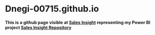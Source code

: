 # Dnegi-00715.github.io

#### This is a github page visible at [Sales Insight](https://dnegi-00715.github.io/) representing my Power BI project [Sales Insight Repository](https://github.com/Dnegi-00715/Power-BI-Dashboard)

